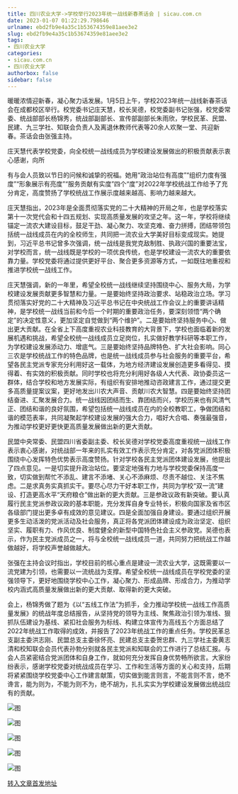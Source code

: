 ```yaml
---
title: 四川农业大学->学校举行2023年统一战线新春茶话会 | sicau.com.cn
date: 2023-01-07 01:22:29.798646
urlname: ebd2fb9e4a35c1b53674359e81aee3e2
slug: ebd2fb9e4a35c1b53674359e81aee3e2
tags: 
- 四川农业大学
categories:
- sicau.com.cn
- 四川农业大学
authorbox: false
sidebar: false
---
```

暖暖浓情迎新春，凝心聚力话发展。1月5日上午，学校2023年统一战线新春茶话会在成都校区举行。校党委书记庄天慧，校长吴德，校党委副书记张强，校党委常委、统战部部长杨锦秀，统战部副部长、宣传部副部长朱雨欣，学校民革、民盟、民建、九三学社、知联会负责人及离退休教师代表等20余人欢聚一堂、共迎新春。茶话会由张强主持。

庄天慧代表学校党委，向全校统一战线成员为学校建设发展做出的积极贡献表示衷心感谢，向所
<!--more-->
有与会人员致以节日的问候和诚挚的祝福。她用“政治站位有高度”“组织力度有强度”“形象展示有亮度”“服务贡献有实度”四个“度”对2022年学校统战工作给予了充分肯定，高度赞扬了学校统战工作展示度越来越高、影响力越来越大。

庄天慧指出，2023年是全面贯彻落实党的二十大精神的开局之年，也是学校落实第十一次党代会和十四五规划、实现高质量发展的攻坚之年。这一年，学校将继续锚定一流农大建设目标，鼓足干劲、凝心聚力、攻坚克难、奋力拼搏，团结带领包括统一战线成员在内的全校师生，共同把一流农业大学美好目标变成现实。她提到，习近平总书记曾多次强调，统一战线是我党克敌制胜、执政兴国的重要法宝，对学校而言，统一战线既是学校的一项优良传统，也是学校建设一流农大的重要依靠力量。学校党委将通过提供更好平台、聚合更多资源等方式，一如既往地重视和推进学校统一战线工作。

庄天慧强调，新的一年里，希望全校统一战线继续坚持围绕中心、服务大局，为学校建设发展贡献更多智慧和力量。一是要始终坚持政治要求、站稳政治立场。学习贯彻落实好党的二十大精神及习近平总书记在中央统战工作会议上的重要讲话精神，是学校统一战线当前和今后一个时期的重要政治任务，要深刻领悟“两个确定”的决定性意义，更加坚定自觉做到“两个维护”。二是要始终坚持服务中心、做出更大贡献。在全省上下高度重视农业科技教育的大背景下，学校也面临着新的发展机遇和挑战，希望全校统一战线成员立足岗位，扎实做好教学科研等本职工作，为学校建设发展添动力、增底气。三是要始终坚持品牌特色、扩大社会影响。同心三农是学校统战工作的特色品牌，也是统一战线成员参与社会服务的重要平台，希望各民主党派专家充分利用好这一载体，为地方经济建设发展创造更多看得见、摸得着、有实效的积极贡献。同时学校也将充分利用好各级人大代表、政协委员这一群体，结合学校和地方发展实际，有组织有安排地推动咨政建言工作，通过提交更多高质量提案议案，更好地发出川农大声音、贡献川农大智慧。四是要始终坚持团结奋进、汇聚发展合力。统一战线因团结而生、靠团结而兴，学校历来也有风清气正、团结和谐的良好氛围，希望包括统一战线成员在内的全校教职工，争做团结和谐的模范表率，共同凝聚起学校建设发展的强大合力，唱好大合唱、奏强最强音，为推动学校更好更快更高质量发展做出新的更大贡献。

民盟中央常委、民盟四川省委副主委、校长吴德对学校党委高度重视统一战线工作表示衷心感谢，对统战部一年来的扎实有效工作表示充分肯定，对各党派团体积极围绕中心发挥特色优势表示高度赞扬。针对学校各民主党派团体建设发展，他提出了四点意见。一是切实提升政治站位。要坚定地强有力地与学校党委保持高度一致，切实做到帮忙不添乱、建言不添堵、关心不添麻烦、尽责不越位、关注不焦虑。二是求真务实真抓实干。要尽心尽力干好本职工作，共同为学校“双一流”建设、打造更高水平“天府粮仓”做出新的更大贡献。三是参政议政有新突破。要认真履行民主党派参政议政的基本职能，充分发挥自身专业特长，积极向国家及省市区各级部门提出更多卓有成效的意见建议。四是全面加强自身建设。要通过组织开展更多生动活泼的党派活动及社会服务，真正将各党派团体建设成为政治坚定、组织坚实、履职有力、作风优良、制度健全的新型中国特色社会主义参政党。吴德也表示，作为民主党派成员之一，将与全校统一战线成员一道，共同努力把统战工作越做越好，将学校声誉越做越大。

张强在主持会议时指出，学校目前的核心重点是建设一流农业大学，这既需要以一流党建为引领，也需要以一流统战为支撑。希望全校统一战线成员在学校党委的坚强领导下，更好地围绕学校中心工作，凝心聚力、形成品牌、形成合力，为推动学校内涵式高质量发展做出新的更大贡献、取得新的更大突破。

会上，杨锦秀做了题为《以“五线工作法”为抓手，全力推动学校统一战线工作高质量发展》的统战年度总结报告，从坚持党的领导为主线、聚焦政治引领为准线、狠抓队伍建设为基线、紧扣社会服务为标线、构建立体宣传为高线五个方面总结了2022年统战工作取得的成效，并报告了2023年统战工作的重点任务。学校民革总支副主委洪志刚、民盟总支主委徐怀亮、民建总支主委贺忠群、九三学社主委黄志清和校知联会会员代表孙勃分别就各民主党派和知联会的工作进行了总结汇报。与会人员紧密结合党派团体和自身工作，就如何充分发挥自身优势畅所欲言。大家纷纷表示，感谢学校党委对统战成员在学习、工作和生活等方面的关心和支持，后期将紧紧围绕学校党委中心工作建言献策，切实做到能言则言，不能言则不言，绝不谗言，能为则为，不能为则不为，绝不胡为，扎扎实实为学校建设发展做出统战应有的贡献。

![图](https://news.sicau.edu.cn/__local/7/AB/F6/C9262EA6B4A1A1E0260AA4D4A37_39FAAC3A_13469.jpg)

![图](https://news.sicau.edu.cn/__local/E/FE/E3/49DFD481FD5E6952B1646C31C51_A595F539_14873.jpg)

![图](https://news.sicau.edu.cn/__local/F/34/45/301383BB51F95641C3D6701189F_6435E2CF_6338.jpg)

![图](https://news.sicau.edu.cn/__local/9/A2/8F/50B505474C2AB967B74F70846CE_92F1B26A_5E1E.jpg)

![图](https://news.sicau.edu.cn/__local/F/69/0C/AC6A279137256B56657DD4DD040_F36BDEBB_22E6D.jpg)

[转入文章首发地址](https://news.sicau.edu.cn/info/1135/70816.htm)